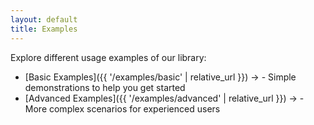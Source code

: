 ```yaml
---
layout: default
title: Examples
---
```


Explore different usage examples of our library:

* [Basic Examples]({{ '/examples/basic' | relative_url }}) →  - Simple demonstrations to help you get started
* [Advanced Examples]({{ '/examples/advanced' | relative_url }}) →  - More complex scenarios for experienced users